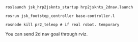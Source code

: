 ```
roslaunch jsk_hrp2jsknts_startup hrp2jsknts_2dnav.launch
```
```
rosrun jsk_footstep_controller base-controller.l
```
```
rosnode kill pr2_teleop # if real robot. temporary
```
You can send 2d nav goal through rviz.